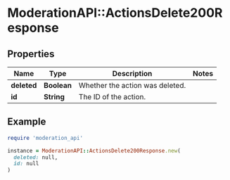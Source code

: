 # ModerationAPI::ActionsDelete200Response

## Properties

| Name | Type | Description | Notes |
| ---- | ---- | ----------- | ----- |
| **deleted** | **Boolean** | Whether the action was deleted. |  |
| **id** | **String** | The ID of the action. |  |

## Example

```ruby
require 'moderation_api'

instance = ModerationAPI::ActionsDelete200Response.new(
  deleted: null,
  id: null
)
```

